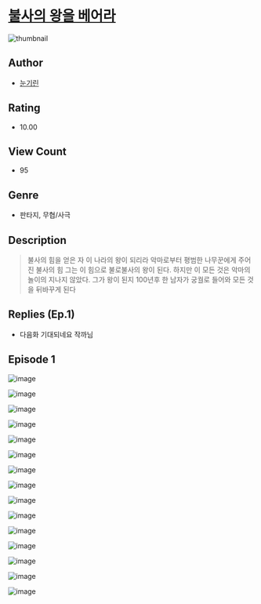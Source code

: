 # [불사의 왕을 베어라](https://comic.naver.com/challenge/list?titleId=811265)
![thumbnail](https://image-comic.pstatic.net/user_contents_data/challenge_comic/2023/05/25/upload_7234531669760424033_480x623.jpeg)

## Author
- [눈기린](https://comic.naver.com/artistTitle?id=367263)

## Rating
- 10.00

## View Count
- 95

## Genre
- 판타지, 무협/사극

## Description
> 불사의 힘을 얻은 자 이 나라의 왕이 되리라 악마로부터 평범한 나무꾼에게 주어진 불사의 힘 그는 이 힘으로 불로불사의 왕이 된다. 하지만 이 모든 것은 악마의 놀이의 지나지 않았다. 그가 왕이 된지 100년후 한 남자가 궁궐로 들어와 모든 것을 뒤바꾸게 된다

## Replies (Ep.1)
- 다음화 기대되네요 작까님

## Episode 1
![image](https://image-comic.pstatic.net/user_contents_data/challenge_comic/2023/05/25/367263/upload_3558237542084196409.jpeg)

![image](https://image-comic.pstatic.net/user_contents_data/challenge_comic/2023/05/25/367263/upload_7220737378035982896.jpeg)

![image](https://image-comic.pstatic.net/user_contents_data/challenge_comic/2023/05/25/367263/upload_7365182419667333169.jpeg)

![image](https://image-comic.pstatic.net/user_contents_data/challenge_comic/2023/05/25/367263/upload_7089000289230468404.jpeg)

![image](https://image-comic.pstatic.net/user_contents_data/challenge_comic/2023/05/25/367263/upload_7364056317057841254.jpeg)

![image](https://image-comic.pstatic.net/user_contents_data/challenge_comic/2023/05/25/367263/upload_7017283556749043249.jpeg)

![image](https://image-comic.pstatic.net/user_contents_data/challenge_comic/2023/05/25/367263/upload_7090182282248545847.jpeg)

![image](https://image-comic.pstatic.net/user_contents_data/challenge_comic/2023/05/25/367263/upload_3690527516963190628.jpeg)

![image](https://image-comic.pstatic.net/user_contents_data/challenge_comic/2023/05/25/367263/upload_7293919776062464818.jpeg)

![image](https://image-comic.pstatic.net/user_contents_data/challenge_comic/2023/05/25/367263/upload_3977866189215054181.jpeg)

![image](https://image-comic.pstatic.net/user_contents_data/challenge_comic/2023/05/25/367263/upload_7365695710322308656.jpeg)

![image](https://image-comic.pstatic.net/user_contents_data/challenge_comic/2023/05/25/367263/upload_7220176437338189872.jpeg)

![image](https://image-comic.pstatic.net/user_contents_data/challenge_comic/2023/05/25/367263/upload_7234580048352994613.jpeg)

![image](https://image-comic.pstatic.net/user_contents_data/challenge_comic/2023/05/25/367263/upload_3546082652365008994.jpeg)

![image](https://image-comic.pstatic.net/user_contents_data/challenge_comic/2023/05/25/367263/upload_3834594326641796194.jpeg)
